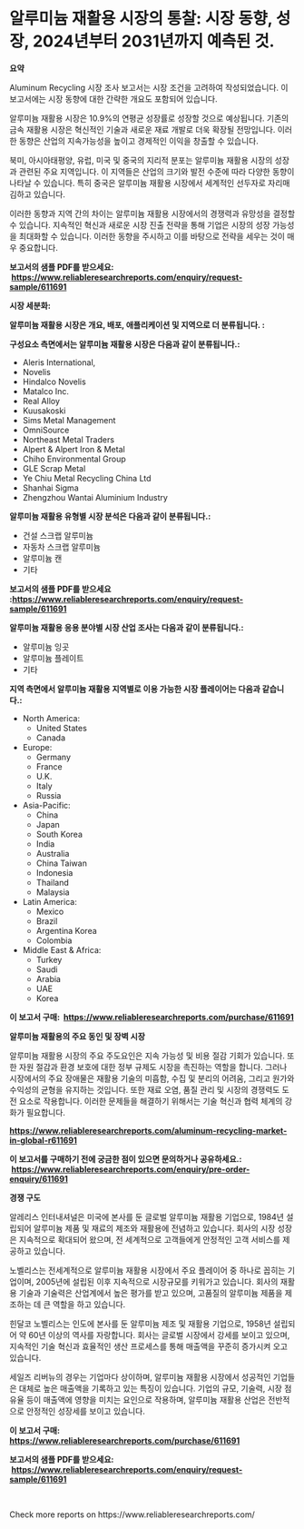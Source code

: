 <p><h1>알루미늄 재활용 시장의 통찰: 시장 동향, 성장, 2024년부터 2031년까지 예측된 것.</h1></p><p><strong>요약</strong></p>
<p><p>Aluminum Recycling 시장 조사 보고서는 시장 조건을 고려하여 작성되었습니다. 이 보고서에는 시장 동향에 대한 간략한 개요도 포함되어 있습니다. </p><p>알루미늄 재활용 시장은 10.9%의 연평균 성장률로 성장할 것으로 예상됩니다. 기존의 금속 재활용 시장은 혁신적인 기술과 새로운 재료 개발로 더욱 확장될 전망입니다. 이러한 동향은 산업의 지속가능성을 높이고 경제적인 이익을 창출할 수 있습니다.</p><p>북미, 아시아태평양, 유럽, 미국 및 중국의 지리적 분포는 알루미늄 재활용 시장의 성장과 관련된 주요 지역입니다. 이 지역들은 산업의 크기와 발전 수준에 따라 다양한 동향이 나타날 수 있습니다. 특히 중국은 알루미늄 재활용 시장에서 세계적인 선두자로 자리매김하고 있습니다.</p><p>이러한 동향과 지역 간의 차이는 알루미늄 재활용 시장에서의 경쟁력과 유망성을 결정할 수 있습니다. 지속적인 혁신과 새로운 시장 진출 전략을 통해 기업은 시장의 성장 가능성을 최대화할 수 있습니다. 이러한 동향을 주시하고 이를 바탕으로 전략을 세우는 것이 매우 중요합니다.</p></p>
<p><strong>보고서의 샘플 PDF를 받으세요: &nbsp;<a href="https://www.reliableresearchreports.com/enquiry/request-sample/611691">https://www.reliableresearchreports.com/enquiry/request-sample/611691</a></strong></p>
<p><strong>시장 세분화:</strong></p>
<p><strong> 알루미늄 재활용 시장은 개요, 배포, 애플리케이션 및 지역으로 더 분류됩니다. :</strong></p>
<p><strong>구성요소 측면에서는 알루미늄 재활용 시장은 다음과 같이 분류됩니다.:</strong></p>
<p><ul><li>Aleris International,</li><li>Novelis</li><li>Hindalco Novelis</li><li>Matalco Inc.</li><li>Real Alloy</li><li>Kuusakoski</li><li>Sims Metal Management</li><li>OmniSource</li><li>Northeast Metal Traders</li><li>Alpert & Alpert Iron & Metal</li><li>Chiho Environmental Group</li><li>GLE Scrap Metal</li><li>Ye Chiu Metal Recycling China Ltd</li><li>Shanhai Sigma</li><li>Zhengzhou Wantai Aluminium Industry</li></ul></p>
<p><strong> 알루미늄 재활용 유형별 시장 분석은 다음과 같이 분류됩니다.:</strong></p>
<p><ul><li>건설 스크랩 알루미늄</li><li>자동차 스크랩 알루미늄</li><li>알루미늄 캔</li><li>기타</li></ul></p>
<p><strong>보고서의 샘플 PDF를 받으세요 :<a href="https://www.reliableresearchreports.com/enquiry/request-sample/611691">https://www.reliableresearchreports.com/enquiry/request-sample/611691</a></strong></p>
<p><strong> 알루미늄 재활용 응용 분야별 시장 산업 조사는 다음과 같이 분류됩니다.:</strong></p>
<p><ul><li>알루미늄 잉곳</li><li>알루미늄 플레이트</li><li>기타</li></ul></p>
<p><strong>지역 측면에서 알루미늄 재활용 지역별로 이용 가능한 시장 플레이어는 다음과 같습니다.:</strong></p>
<p><ul>
    <li>
        North America:
        <ul>
            <li>United States</li>
            <li>Canada</li>
        </ul>
    </li>
    <li>
        Europe:
        <ul>
            <li>Germany</li>
            <li>France</li>
            <li>U.K.</li>
            <li>Italy</li>
            <li>Russia</li>
        </ul>
    </li>
    <li>
        Asia-Pacific:
        <ul>
            <li>China</li>
            <li>Japan</li>
            <li>South Korea</li>
            <li>India</li>
            <li>Australia</li>
            <li>China Taiwan</li>
            <li>Indonesia</li>
            <li>Thailand</li>
            <li>Malaysia</li>
        </ul>
    </li>
    <li>
        Latin America:
        <ul>
            <li>Mexico</li>
            <li>Brazil</li>
            <li>Argentina Korea</li>
            <li>Colombia</li>
        </ul>
    </li>
    <li>
        Middle East & Africa:
        <ul>
            <li>Turkey</li>
            <li>Saudi</li>
            <li>Arabia</li>
            <li>UAE</li>
            <li>Korea</li>
        </ul>
    </li>
    </ul></p>
<p><strong>이 보고서 구매: &nbsp;<a href="https://www.reliableresearchreports.com/purchase/611691">https://www.reliableresearchreports.com/purchase/611691</a></strong></p>
<p><strong>알루미늄 재활용의 주요 동인 및 장벽 시장</strong></p>
<p><p>알루미늄 재활용 시장의 주요 주도요인은 지속 가능성 및 비용 절감 기회가 있습니다. 또한 자원 절감과 환경 보호에 대한 정부 규제도 시장을 촉진하는 역할을 합니다. 그러나 시장에서의 주요 장애물은 재활용 기술의 미흡함, 수집 및 분리의 어려움, 그리고 원가와 수익성의 균형을 유지하는 것입니다. 또한 재료 오염, 품질 관리 및 시장의 경쟁력도 도전 요소로 작용합니다. 이러한 문제들을 해결하기 위해서는 기술 혁신과 협력 체계의 강화가 필요합니다.</p></p>
<p><strong><a href="https://www.reliableresearchreports.com/aluminum-recycling-market-in-global-r611691">https://www.reliableresearchreports.com/aluminum-recycling-market-in-global-r611691</a></strong></p>
<p><strong>이 보고서를 구매하기 전에 궁금한 점이 있으면 문의하거나 공유하세요.: &nbsp;<a href="https://www.reliableresearchreports.com/enquiry/pre-order-enquiry/611691">https://www.reliableresearchreports.com/enquiry/pre-order-enquiry/611691</a></strong></p>
<p><strong>경쟁 구도</strong></p>
<p><p>알레리스 인터내셔널은 미국에 본사를 둔 글로벌 알루미늄 재활용 기업으로, 1984년 설립되어 알루미늄 제품 및 재료의 제조와 재활용에 전념하고 있습니다. 회사의 시장 성장은 지속적으로 확대되어 왔으며, 전 세계적으로 고객들에게 안정적인 고객 서비스를 제공하고 있습니다.</p><p>노벨리스는 전세계적으로 알루미늄 재활용 시장에서 주요 플레이어 중 하나로 꼽히는 기업이며, 2005년에 설립된 이후 지속적으로 시장규모를 키워가고 있습니다. 회사의 재활용 기술과 기술력은 산업계에서 높은 평가를 받고 있으며, 고품질의 알루미늄 제품을 제조하는 데 큰 역할을 하고 있습니다.</p><p>힌달코 노벨리스는 인도에 본사를 둔 알루미늄 제조 및 재활용 기업으로, 1958년 설립되어 약 60년 이상의 역사를 자랑합니다. 회사는 글로벌 시장에서 강세를 보이고 있으며, 지속적인 기술 혁신과 효율적인 생산 프로세스를 통해 매출액을 꾸준히 증가시켜 오고 있습니다.</p><p>세일즈 리버뉴의 경우는 기업마다 상이하며, 알루미늄 재활용 시장에서 성공적인 기업들은 대체로 높은 매출액을 기록하고 있는 특징이 있습니다. 기업의 규모, 기술력, 시장 점유율 등이 매출액에 영향을 미치는 요인으로 작용하며, 알루미늄 재활용 산업은 전반적으로 안정적인 성장세를 보이고 있습니다.</p></p>
<p><strong>이 보고서 구매: &nbsp; <a href="https://www.reliableresearchreports.com/purchase/611691">https://www.reliableresearchreports.com/purchase/611691</a></strong></p>
<p><strong>보고서의 샘플 PDF를 받으세요: &nbsp;<a href="https://www.reliableresearchreports.com/enquiry/request-sample/611691">https://www.reliableresearchreports.com/enquiry/request-sample/611691</a></strong><strong></strong></p>
<p>&nbsp;</p>
<p>Check more reports on https://www.reliableresearchreports.com/</p>